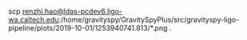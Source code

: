 scp renzhi.hao@ldas-pcdev6.ligo-wa.caltech.edu:/home/gravityspy/GravitySpyPlus/src/gravityspy-ligo-pipeline/plots/2019-10-01/1253940741.813/*.png .


